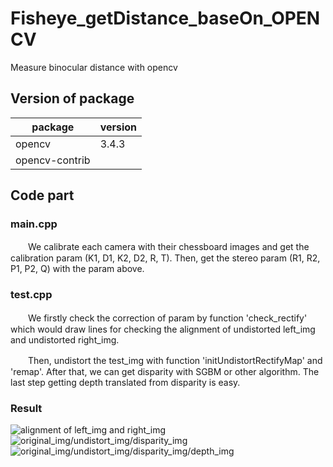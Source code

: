 # Fisheye_getDistance_baseOn_OPENCV
Measure binocular distance with opencv
## Version of package
|package|version|
|------|------|
|opencv| 3.4.3|
|opencv-contrib| |

## Code part
### main.cpp 
　　We calibrate each camera with their chessboard images and get the calibration param (K1, D1, K2, D2, R, T). Then, get the stereo param (R1, R2, P1, P2, Q) with the param above.
### test.cpp
　　We firstly check the correction of param by function 'check_rectify' which would draw lines for checking the alignment of undistorted left_img and undistorted right_img.  
  
　　Then, undistort the test_img with function 'initUndistortRectifyMap' and 'remap'. After that, we can get disparity with SGBM or other algorithm. The last step getting depth translated from disparity is easy.

### Result

![alignment of left_img and right_img](https://github.com/mt-cly/Fisheye_getDistance_baseOn_OPENCV/blob/master/resource/some_result/combine_1.jpg)
![original_img/undistort_img/disparity_img](https://github.com/mt-cly/Fisheye_getDistance_baseOn_OPENCV/blob/master/resource/some_result/disp.png)
![original_img/undistort_img/disparity_img/depth_img](https://github.com/mt-cly/Fisheye_getDistance_baseOn_OPENCV/blob/master/resource/some_result/depth.png)
